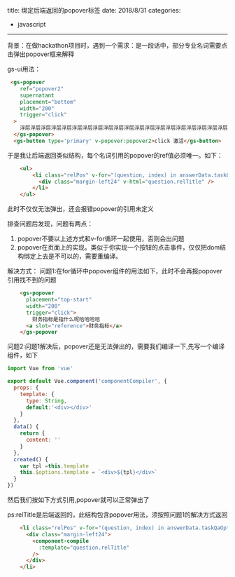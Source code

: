 title: 绑定后端返回的popover标签
date: 2018/8/31
categories:
- javascript
---

背景：在做hackathon项目时，遇到一个需求：是一段话中，部分专业名词需要点击弹出popover框来解释

gs-ui用法：
```html
 <gs-popover
    ref="popover2"
    supernatant
    placement="bottom"
    width="200"
    trigger="click"
  >
    浮层浮层浮层浮层浮层浮层浮层浮层浮层浮层浮层浮层浮层浮层浮层浮层浮层浮层浮层浮层
  </gs-popover>
  <gs-button type='primary' v-popover:popover2>click 激活</gs-button>
```

于是我让后端返回类似结构，每个名词引用的popover的ref值必须唯一。如下：
```html
    <ul>
        <li class="relPos" v-for="(question, index) in answerData.taskQaOptions">
          <div class="margin-left24" v-html="question.relTitle" />
        </li>
    </ul>
```
此时不仅仅无法弹出，还会报错popover的引用未定义

排查问题后发现，问题有两点：
1. popover不要以上述方式和v-for循环一起使用，否则会出问题
2. popover在页面上的实现。类似于你实现一个按钮的点击事件，仅仅把dom结构绑定上去是不可以的，需要重编译。

解决方式：
问题1:在for循环中popover组件的用法如下，此时不会再报popover引用找不到的问题
```html
    <gs-popover
      placement="top-start"
      width="200"
      trigger="click">
        财务指标是指什么呢哈哈哈哈
      <a slot="reference">财务指标</a>
    </gs-popover
```
问题2:问题1解决后，popover还是无法弹出的，需要我们编译一下,先写一个编译组件，如下

```js
import Vue from 'vue'

export default Vue.component('componentCompiler', {
  props: {
    template: {
      type: String,
      default:'<div></div>'
    }
  },
  data() {
    return {
      content: ''
    }
  },
  created() {
    var tpl =this.template
    this.$options.template = `<div>${tpl}</div>`
  }
})
```

然后我们按如下方式引用,popover就可以正常弹出了

ps:relTitle是后端返回的，此结构包含popover用法，须按照问题1的解决方式返回
```html
    <li class="relPos" v-for="(question, index) in answerData.taskQaOptions">
      <div class="margin-left24">
        <component-compile
          :template="question.relTitle"
        />
      </div>
    </li>
```

